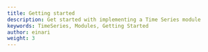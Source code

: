 ```yaml
---
title: Getting started
description: Get started with implementing a Time Series module
keywords: TimeSeries, Modules, Getting Started
author: einari
weight: 3
---
```

